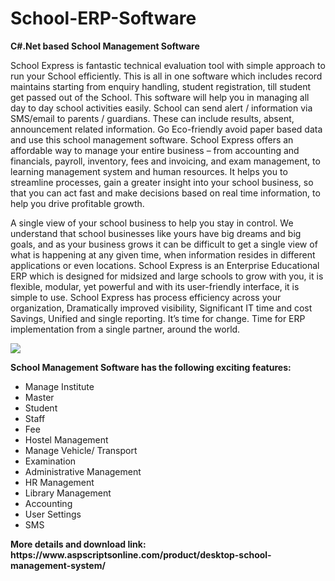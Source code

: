 # School-ERP-Software
<b>C#.Net based School Management Software</b>

School Express is fantastic technical evaluation tool with simple approach to run your School efficiently. This is all in one software which includes record maintains starting from enquiry handling, student registration, till student get passed out of the School. This software will help you in managing all day to day school activities easily. School can send alert / information via SMS/email to parents / guardians. These can include results, absent, announcement related information. Go Eco-friendly avoid paper based data and use this school management software. School Express offers an affordable way to manage your entire business – from accounting and financials, payroll, inventory, fees and invoicing, and exam management, to learning management system and human resources. It helps you to streamline processes, gain a greater insight into your school business, so that you can act fast and make decisions based on real time information, to help you drive profitable growth.

A single view of your school business to help you stay in control. We understand that school businesses like yours have big dreams and big goals, and as your business grows it can be difficult to get a single view of what is happening at any given time, when information resides in different applications or even locations. School Express is an Enterprise Educational ERP which is designed for midsized and large schools to grow with you, it is flexible, modular, yet powerful and with its user-friendly interface, it is simple to use. School Express has process efficiency across your organization, Dramatically improved visibility, Significant IT time and cost Savings, Unified and single reporting. It’s time for change. Time for ERP implementation from a single partner, around the world.

<img src="https://www.aspscriptsonline.com/wp-content/uploads/2017/07/SchoolExpress-1.png">

<b>School Management Software has the following exciting features:</b>

<ul>
<li>Manage Institute</li>
<li>Master</li>
<li>Student</li>
<li>Staff</li>
<li>Fee</li>
<li>Hostel Management</li>
<li>Manage Vehicle/ Transport</li>
<li>Examination</li>
<li>Administrative Management</li>
<li>HR Management</li>
<li>Library Management</li>
<li>Accounting</li>
<li>User Settings</li>
<li>SMS</li>
</ul>
<b>More details and download link:</b><br>
<b>https://www.aspscriptsonline.com/product/desktop-school-management-system/</b>
